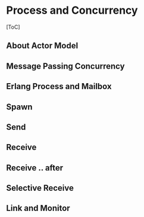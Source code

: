 # Process and Concurrency

[ToC]

## About Actor Model

## Message Passing Concurrency

## Erlang Process and Mailbox

## Spawn

## Send

## Receive

## Receive .. after

## Selective Receive

## Link and Monitor

